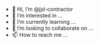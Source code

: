 - 👋 Hi, I’m @jjd-contractor
- 👀 I’m interested in ...
- 🌱 I’m currently learning ...
- 💞️ I’m looking to collaborate on ...
- 📫 How to reach me ...

<!---
jjd-contractor/jjd-contractor is a ✨ special ✨ repository because its `README.md` (this file) appears on your GitHub profile.
You can click the Preview link to take a look at your changes.
--->
